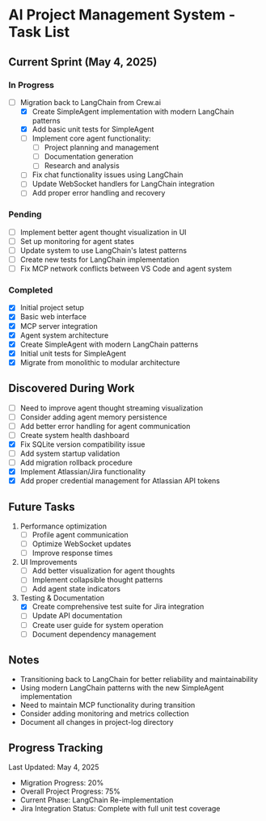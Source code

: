 # AI Project Management System - Task List

## Current Sprint (May 4, 2025)

### In Progress
- [ ] Migration back to LangChain from Crew.ai
  - [x] Create SimpleAgent implementation with modern LangChain patterns
  - [x] Add basic unit tests for SimpleAgent
  - [ ] Implement core agent functionality:
    - [ ] Project planning and management
    - [ ] Documentation generation
    - [ ] Research and analysis
  - [ ] Fix chat functionality issues using LangChain
  - [ ] Update WebSocket handlers for LangChain integration
  - [ ] Add proper error handling and recovery

### Pending
- [ ] Implement better agent thought visualization in UI
- [ ] Set up monitoring for agent states
- [ ] Update system to use LangChain's latest patterns
- [ ] Create new tests for LangChain implementation
- [ ] Fix MCP network conflicts between VS Code and agent system

### Completed
- [x] Initial project setup
- [x] Basic web interface
- [x] MCP server integration
- [x] Agent system architecture
- [x] Create SimpleAgent with modern LangChain patterns
- [x] Initial unit tests for SimpleAgent
- [x] Migrate from monolithic to modular architecture

## Discovered During Work
- [ ] Need to improve agent thought streaming visualization
- [ ] Consider adding agent memory persistence
- [ ] Add better error handling for agent communication
- [ ] Create system health dashboard
- [x] Fix SQLite version compatibility issue
- [ ] Add system startup validation
- [ ] Add migration rollback procedure
- [x] Implement Atlassian/Jira functionality
- [x] Add proper credential management for Atlassian API tokens

## Future Tasks
1. Performance optimization
   - [ ] Profile agent communication
   - [ ] Optimize WebSocket updates
   - [ ] Improve response times

2. UI Improvements
   - [ ] Add better visualization for agent thoughts
   - [ ] Implement collapsible thought patterns
   - [ ] Add agent state indicators

3. Testing & Documentation
   - [x] Create comprehensive test suite for Jira integration
   - [ ] Update API documentation
   - [ ] Create user guide for system operation
   - [ ] Document dependency management

## Notes
- Transitioning back to LangChain for better reliability and maintainability
- Using modern LangChain patterns with the new SimpleAgent implementation
- Need to maintain MCP functionality during transition
- Consider adding monitoring and metrics collection
- Document all changes in project-log directory

## Progress Tracking
Last Updated: May 4, 2025
- Migration Progress: 20%
- Overall Project Progress: 75%
- Current Phase: LangChain Re-implementation
- Jira Integration Status: Complete with full unit test coverage